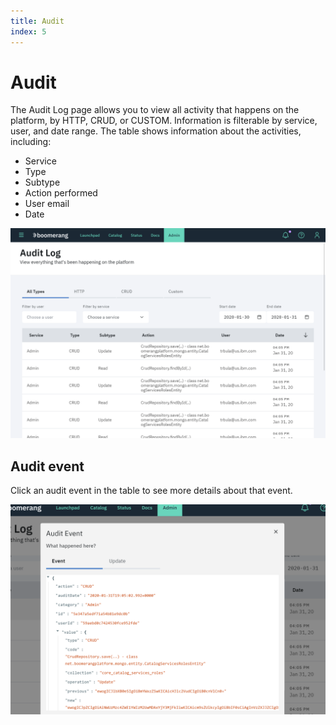 ```yaml
---
title: Audit
index: 5
---
```


# Audit

The Audit Log page allows you to view all activity that happens on the platform, by HTTP, CRUD, or CUSTOM. Information is filterable by service, user, and date range. The table shows information about the activities, including:

- Service
- Type
- Subtype
- Action performed
- User email
- Date

![Audit Log Overview](./assets/img/audit/boomerang-introduction-admin-auditlog-overview.png)

## Audit event

Click an audit event in the table to see more details about that event.

![Audit Log Event](./assets/img/audit/boomerang-introduction-admin-auditlog-event.png)
